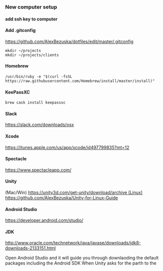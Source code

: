 ### New computer setup

####  add ssh key to computer

####  Add .gitconfig
https://github.com/AlexBezuska/dotfiles/edit/master/.gitconfig
```
mkdir ~/projects
mkdir ~/projects/clients
```

#### Homebrew
`/usr/bin/ruby -e "$(curl -fsSL https://raw.githubusercontent.com/Homebrew/install/master/install)"`

#### KeePassXC
`brew cask install keepassxc`


#### Slack
https://slack.com/downloads/osx

#### Xcode
https://itunes.apple.com/us/app/xcode/id497799835?mt=12


#### Spectacle
https://www.spectacleapp.com/

#### Unity
(Mac/Win) https://unity3d.com/get-unity/download/archive (Linux) https://github.com/AlexBezuska/Unity-for-Linux-Guide

#### Android Studio
https://developer.android.com/studio/

#### JDK
http://www.oracle.com/technetwork/java/javase/downloads/jdk8-downloads-2133151.html

Open Android Studio and it will guide you through downlaoding the default packages including the Android SDK
When Unity asks for the parth to the
